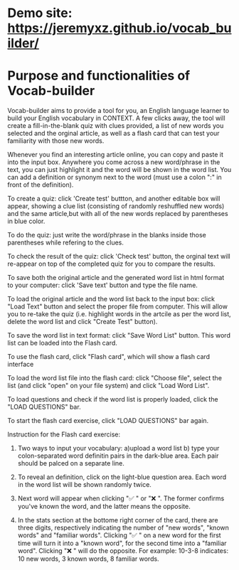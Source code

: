 # Demo site: https://jeremyxz.github.io/vocab_builder/

# Purpose and functionalities of Vocab-builder

Vocab-builder aims to provide a tool for you,  an English language learner to build your English vocabulary in CONTEXT. 
A few clicks away, the tool will create a fill-in-the-blank quiz with clues provided, a list of new words you selected 
and the orginal article, as well as a flash card that can test  your familiarity with those new words.

Whenever you find an interesting article online, you can copy and paste it into the input box. Anywhere you
come across a new word/phrase in the text, you can just highlight it and the word will be shown in the word list. You
can add a definition or synonym next to the word (must use a colon ":" in front of the definition). 

To create a quiz: click 'Create test' buttton, and another editable box will appear,  showing a clue list 
(consisting of randomly reshuffled new words) and the same article,but with all of the new words replaced by 
parentheses in blue color.

To do the quiz:  just write the word/phrase in the blanks inside those parentheses while refering to the clues.

To check the result of the quiz: click 'Check test' button, the orginal text will re-appear on top of the completed quiz
for you to compare the results. 

To save both the original article and the generated word list in html format to your computer: click 'Save text'
button and type the file name.

To load the original article and the word list back to the input box: click "Load Text" button and select the proper file
from  computer. This will allow you to re-take the quiz (i.e. highlight words in the artcile as per the word list, delete 
the word list and click "Create Test" button). 

To save the word list in text format: click "Save Word List" button. This word list can be loaded into the Flash card.

To use the flash card, click "Flash card", which will show a flash card interface

To load the word list file into the flash card: click "Choose file", select the list (and click "open" on your file system)
and click "Load Word List". 


To load questions and check if the word list is properly loaded, click the "LOAD QUESTIONS" bar.

To start the flash card exercise, click "LOAD QUESTIONS" bar again.

Instruction for the Flash card exercise:

1) Two ways to input your vocabulary: a)upload a word list b) type your colon-separated word definitin pairs in the dark-blue area. Each pair should be palced on a separate line. 

2) To reveal an definition, click on the light-blue question area. Each word in the word list will be shown randomly twice. 

3) Next word will appear when clicking "✅ " or "❌ ".  The former confirms you've known the word, and the latter means the opposite. 

4) In the stats section at the bottome right corner of the card, there are three digits, respectively indicating the number
 of "new words", "known words" and  "familiar words".  Clicking "✅ " on a new word for the first time will turn it into a 
 "known word", for the second time into a "familiar word". Clicking "❌ " will do the opposite. 
 For example: 10-3-8 indicates: 10 new words, 3 known words, 8 familiar words. 
